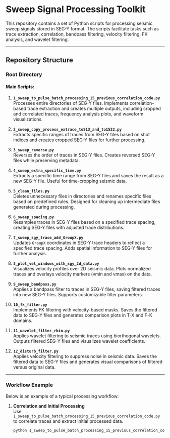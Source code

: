 # Sweep Signal Processing Toolkit

This repository contains a set of Python scripts for processing seismic sweep signals stored in SEG-Y format. The scripts facilitate tasks such as trace extraction, correlation, bandpass filtering, velocity filtering, FK analysis, and wavelet filtering.

---

## Repository Structure

### Root Directory

#### Main Scripts:

1. **`1_sweep_to_pulse_batch_processing_15_previous_correlation_code.py`**  
   Processes entire directories of SEG-Y files. Implements correlation-based trace extraction and creates multiple outputs, including cropped and correlated traces, frequency analysis plots, and waveform visualizations.

2. **`2_sweep_copy_process_extrace_to913_and_to1522.py`**  
   Extracts specific ranges of traces from SEG-Y files based on shot indices and creates cropped SEG-Y files for further processing.

3. **`3_sweep_reverse.py`**  
   Reverses the order of traces in SEG-Y files. Creates reversed SEG-Y files while preserving metadata.

4. **`4_sweep_extra_specific_time.py`**  
   Extracts a specific time range from SEG-Y files and saves the result as a new SEG-Y file. Useful for time-cropping seismic data.

5. **`5_clean_files.py`**  
   Deletes unnecessary files in directories and renames specific files based on predefined rules. Designed for cleaning up intermediate files generated during processing.

6. **`6_sweep_spacing.py`**  
   Resamples traces in SEG-Y files based on a specified trace spacing, creating SEG-Y files with adjusted trace distributions.

7. **`7_sweep_sgy_trace_add_GroupX.py`**  
   Updates `GroupX` coordinates in SEG-Y trace headers to reflect a specified trace spacing. Adds spatial information to SEG-Y files for further analysis.

8. **`8_plot_vel_windows_with_sgy_2d_data.py`**  
   Visualizes velocity profiles over 2D seismic data. Plots normalized traces and overlays velocity markers (vmin and vmax) on the data.

9. **`9_sweep_bandpass.py`**  
   Applies a bandpass filter to traces in SEG-Y files, saving filtered traces into new SEG-Y files. Supports customizable filter parameters.

10. **`10_fk_filter.py`**  
    Implements FK filtering with velocity-based masks. Saves the filtered data to SEG-Y files and generates comparison plots in T-X and F-K domains.

11. **`11_wavelet_filter_rbio.py`**  
    Applies wavelet filtering to seismic traces using biorthogonal wavelets. Outputs filtered SEG-Y files and visualizes wavelet coefficients.

12. **`12_disturb_filter.py`**  
    Applies velocity filtering to suppress noise in seismic data. Saves the filtered data to SEG-Y files and generates visual comparisons of filtered versus original data.

---

### Workflow Example

Below is an example of a typical processing workflow:

1. **Correlation and Initial Processing**  
   Use `1_sweep_to_pulse_batch_processing_15_previous_correlation_code.py` to correlate traces and extract initial processed data.
   ```bash
   python 1_sweep_to_pulse_batch_processing_15_previous_correlation_code.py <directory_path>
